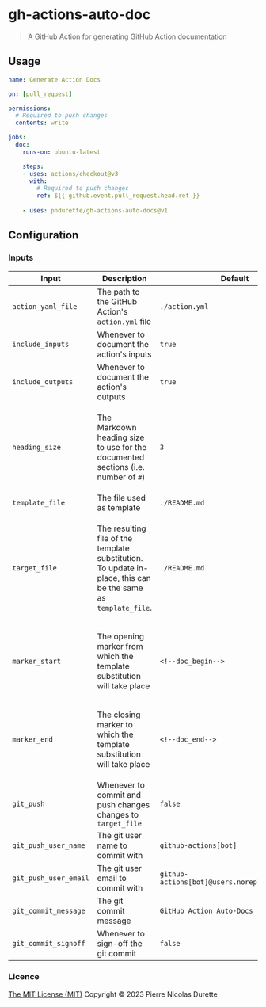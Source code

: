 # gh-actions-auto-doc

> A GitHub Action for generating GitHub Action documentation

## Usage

```yaml
name: Generate Action Docs

on: [pull_request]

permissions:
  # Required to push changes
  contents: write

jobs:
  doc:
    runs-on: ubuntu-latest

    steps:
    - uses: actions/checkout@v3
      with:
        # Required to push changes
        ref: ${{ github.event.pull_request.head.ref }}
    
    - uses: pndurette/gh-actions-auto-docs@v1
```

## Configuration

<!--doc_begin-->
### Inputs
|Input|Description|Default|Required|
|-----|-----------|-------|:------:|
|`action_yaml_file`|The path to the GitHub Action's `action.yml` file|`./action.yml`|no|
|`include_inputs`|Whenever to document the action's inputs|`true`|no|
|`include_outputs`|Whenever to document the action's outputs|`true`|no|
|`heading_size`|<p>The Markdown heading size to use for the documented<br />sections (i.e. number of <code>#</code>)</p>|`3`|no|
|`template_file`|The file used as template|`./README.md`|no|
|`target_file`|<p>The resulting file of the template substitution.<br />To update in-place, this can be the same as <code>template_file</code>.</p>|`./README.md`|no|
|`marker_start`|<p>The opening marker from which the template substitution<br />will take place</p>|`<!--doc_begin-->`|no|
|`marker_end`|<p>The closing marker to which the template substitution<br />will take place</p>|`<!--doc_end-->`|no|
|`git_push`|Whenever to commit and push changes changes to `target_file`|`false`|no|
|`git_push_user_name`|The git user name to commit with|`github-actions[bot]`|no|
|`git_push_user_email`|The git user email to commit with|`github-actions[bot]@users.noreply.github.com`|no|
|`git_commit_message`|The git commit message|`GitHub Action Auto-Docs`|no|
|`git_commit_signoff`|Whenever to sign-off the git commit|`false`|no|

<!--doc_end-->

### Licence

[The MIT License (MIT)](LICENSE) Copyright © 2023 Pierre Nicolas Durette